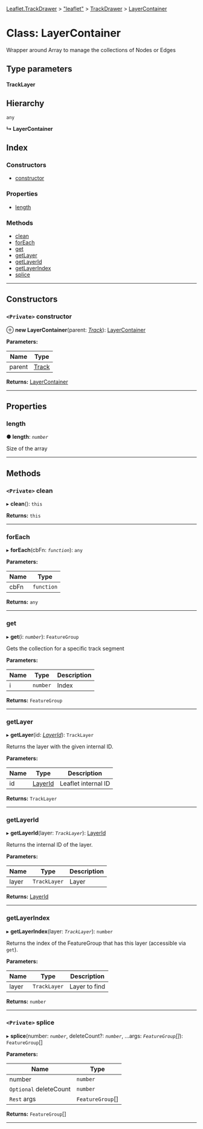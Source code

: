 [Leaflet.TrackDrawer](../README.md) > ["leaflet"](../modules/_leaflet_.md) > [TrackDrawer](../modules/_leaflet_.trackdrawer.md) > [LayerContainer](../classes/_leaflet_.trackdrawer.layercontainer.md)

# Class: LayerContainer

Wrapper around Array to manage the collections of Nodes or Edges

## Type parameters
#### TrackLayer 
## Hierarchy

 `any`

**↳ LayerContainer**

## Index

### Constructors

* [constructor](_leaflet_.trackdrawer.layercontainer.md#constructor)

### Properties

* [length](_leaflet_.trackdrawer.layercontainer.md#length)

### Methods

* [clean](_leaflet_.trackdrawer.layercontainer.md#clean)
* [forEach](_leaflet_.trackdrawer.layercontainer.md#foreach)
* [get](_leaflet_.trackdrawer.layercontainer.md#get)
* [getLayer](_leaflet_.trackdrawer.layercontainer.md#getlayer)
* [getLayerId](_leaflet_.trackdrawer.layercontainer.md#getlayerid)
* [getLayerIndex](_leaflet_.trackdrawer.layercontainer.md#getlayerindex)
* [splice](_leaflet_.trackdrawer.layercontainer.md#splice)

---

## Constructors

<a id="constructor"></a>

### `<Private>` constructor

⊕ **new LayerContainer**(parent: *[Track](_leaflet_.trackdrawer.track.md)*): [LayerContainer](_leaflet_.trackdrawer.layercontainer.md)

**Parameters:**

| Name | Type |
| ------ | ------ |
| parent | [Track](_leaflet_.trackdrawer.track.md) |

**Returns:** [LayerContainer](_leaflet_.trackdrawer.layercontainer.md)

___

## Properties

<a id="length"></a>

###  length

**● length**: *`number`*

Size of the array

___

## Methods

<a id="clean"></a>

### `<Private>` clean

▸ **clean**(): `this`

**Returns:** `this`

___
<a id="foreach"></a>

###  forEach

▸ **forEach**(cbFn: *`function`*): `any`

**Parameters:**

| Name | Type |
| ------ | ------ |
| cbFn | `function` |

**Returns:** `any`

___
<a id="get"></a>

###  get

▸ **get**(i: *`number`*): `FeatureGroup`

Gets the collection for a specific track segment

**Parameters:**

| Name | Type | Description |
| ------ | ------ | ------ |
| i | `number` |  Index |

**Returns:** `FeatureGroup`

___
<a id="getlayer"></a>

###  getLayer

▸ **getLayer**(id: *[LayerId](../modules/_leaflet_.trackdrawer.md#layerid)*): `TrackLayer`

Returns the layer with the given internal ID.

**Parameters:**

| Name | Type | Description |
| ------ | ------ | ------ |
| id | [LayerId](../modules/_leaflet_.trackdrawer.md#layerid) |  Leaflet internal ID |

**Returns:** `TrackLayer`

___
<a id="getlayerid"></a>

###  getLayerId

▸ **getLayerId**(layer: *`TrackLayer`*): [LayerId](../modules/_leaflet_.trackdrawer.md#layerid)

Returns the internal ID of the layer.

**Parameters:**

| Name | Type | Description |
| ------ | ------ | ------ |
| layer | `TrackLayer` |  Layer |

**Returns:** [LayerId](../modules/_leaflet_.trackdrawer.md#layerid)

___
<a id="getlayerindex"></a>

###  getLayerIndex

▸ **getLayerIndex**(layer: *`TrackLayer`*): `number`

Returns the index of the FeatureGroup that has this layer (accessible via `get`).

**Parameters:**

| Name | Type | Description |
| ------ | ------ | ------ |
| layer | `TrackLayer` |  Layer to find |

**Returns:** `number`

___
<a id="splice"></a>

### `<Private>` splice

▸ **splice**(number: *`number`*, deleteCount?: *`number`*, ...args: *`FeatureGroup`[]*): `FeatureGroup`[]

**Parameters:**

| Name | Type |
| ------ | ------ |
| number | `number` |
| `Optional` deleteCount | `number` |
| `Rest` args | `FeatureGroup`[] |

**Returns:** `FeatureGroup`[]

___

